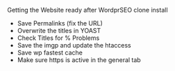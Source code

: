 Getting the Website ready after WordprSEO clone install
- Save Permalinks (fix the URL)
- Overwrite the titles in YOAST
- Check Titles for % Problems
- Save the imgp and update the htaccess
- Save wp fastest cache
- Make sure https is active in the general tab
